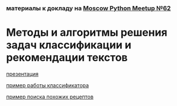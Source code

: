 ### материалы к докладу на [Moscow Python Meetup №62](http://www.moscowpython.ru/meetup/62/)

# Методы и алгоритмы решения задач классификации и рекомендации текстов

[презентация](https://github.com/smayluk/recipes-recommendation/blob/master/presentation.pdf)

[пример работы классификатора](https://github.com/smayluk/recipes-recommendation/tree/master/examples/classification)

[пример поиска похожих рецептов](https://github.com/smayluk/recipes-recommendation/tree/master/examples/recommendation)
